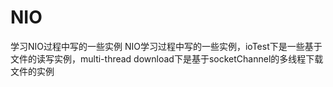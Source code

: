 # NIO
学习NIO过程中写的一些实例
NIO学习过程中写的一些实例，ioTest下是一些基于文件的读写实例，multi-thread download下是基于socketChannel的多线程下载文件的实例
